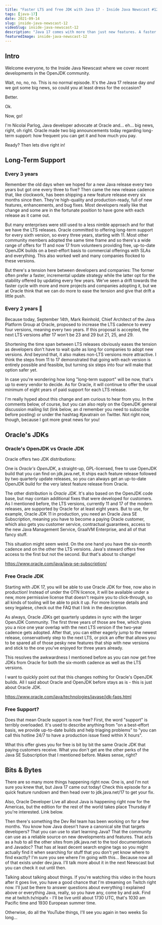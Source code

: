 ```yaml
---
title: "Faster LTS and free JDK with Java 17 - Inside Java Newscast #12"
tags: [java-17]
date: 2021-09-14
slug: inside-java-newscast-12
videoSlug: inside-java-newscast-12
description: "Java 17 comes with more than just new features. A faster LTS cadence and free Oracle JDK make this the best-supported modern release ever."
featuredImage: inside-java-newscast-12
---
```


## Intro

Welcome everyone, to the Inside Java Newscast where we cover recent developments in the OpenJDK community.

Wait, no, no, no.
This is no normal episode.
It's the Java 17 release day _and_ we got some big news, so could you at least dress for the occasion?

Better.

Ok.

Now, go!

I'm Nicolai Parlog, Java developer advocate at Oracle and... eh... big news, right, oh right.
Oracle made two big announcements today regarding long-term support: how frequent you can get it and how much you pay.

Ready?
Then lets dive right in!


## Long-Term Support

### Every 3 years

Remember the old days when we hoped for a new Java release every two years but got one every three to five?
Then came the new release cadence that, like clockwork, has been shipping a new feature release every six months since then.
They're high-quality and production-ready, full of new features, enhancements, and bug fixes.
Most developers really like that change and some are in the fortunate position to have gone with each release as it came out.

But many enterprises were still used to a less nimble approach and for that we have the LTS releases.
Oracle committed to offering long-term support for every sixth version, so every three years, starting with 11.
Most other community members adopted the same time frame and so there's a wide range of offers for 11 and now 17 from volunteers providing free, up-to-date OpenJDK builds on a best-effort basis to commercial offerings with SLAs and everything.
This also worked well and many companies flocked to these versions.

But there's a tension here between developers and companies:
The former often prefer a faster, incremental update strategy while the latter opt for the stability offered by updating every few years.
We've seen a drift towards the faster cycle with more and more projects and companies adopting it, but we at Oracle think that we can do more to ease the tension and give that drift a little push.

### Every 2 years 🤯

Because today, September 14th, Mark Reinhold, Chief Architect of the Java Platform Group at Oracle, proposed to increase the LTS cadence to every four versions, meaning every two years.
If this proposal is accepted, the next LTS versions after 17 won't be 23 and 29 but 21, 25, and 29.

Shortening the time span between LTS releases obviously eases the tension as developers don't have to wait quite as long for companies to adopt new versions.
And beyond that, it also makes non-LTS versions more attractive.
I think the steps from 11 to 17 demonstrated that going with each version is entirely possible and feasible, but turning six steps into four will make that option safer yet.

In case you're wondering how long "long-term support" will be now, that's up to every vendor to decide.
As for Oracle, it will continue to offer the usual minimum of eight years of paid support for each LTS release.

I'm really hyped about this change and am curious to hear from you.
In the comments below, of course, but you can also reply on the OpenJDK general discussion mailing list (link below, an d remember you need to subscribe before posting) or under the hashtag #javatrain on Twitter.
Not right now, though, because I got more great news for you!


## Oracle's JDKs

### Oracle's OpenJDK vs Oracle JDK

Oracle offers two JDK distributions:

One is _Oracle's OpenJDK_, a straight-up, GPL-licensed, free to use OpenJDK build that you can find on jdk.java.net,
It ships each feature release followed by two quarterly update releases, so you can always get an up-to-date OpenJDK build for the very latest feature release from Oracle.

The other distribution is _Oracle JDK_.
It's also based on the OpenJDK code base, but may contain additional fixes that were developed for customers.
As I mentioned before, the LTS versions, currently 11 and 17 of the modern releases, are supported by Oracle for at least eight years.
But to use, for example, Oracle JDK 11 in production, you need an Oracle Java SE Subscription, meaning you have to become a paying Oracle customer, which also gets you customer service, contractual guarantees, access to the new Java Management Service, GraalVM Enterprise, and all of that fancy stuff.

This situation might seem weird.
On the one hand you have the six-month cadence and on the other the LTS versions.
Java's steward offers free access to the first but not the second.
But that's about to change!

https://www.oracle.com/java/java-se-subscription/

### Free Oracle JDK

Starting with JDK 17, you will be able to use Oracle JDK for free, now also in production!
Instead of under the OTN licence, it will be available under a new, more permissive license that doesn't require you to click-through, so all kinds of tooling will be able to pick it up.
For more license details and sexy legalese, check out the FAQ that I link in the description.

As always, Oracle JDKs get quarterly updates in sync with the larger OpenJDK Community.
The first three years of those are free, which gives you a nice one year overlap with the next LTS version if the two-year cadence gets adopted.
After that, you can either eagerly jump to the newest release, conservatively step to the next LTS, or pick an offer that allows you to be spared all of those pesky new features that ship with new versions and stick to the one you've enjoyed for three years already.

This resolves the awkwardness I mentioned before as you can now get free JDKs from Oracle for both the six-month cadence as well as the LTS versions.

I want to quickly point out that this changes nothing for Oracle's OpenJDK builds.
All I said about Oracle and OpenJDK before stays as is - this is just about Oracle JDK.

https://www.oracle.com/java/technologies/javase/jdk-faqs.html

### Free Support?

Does that mean Oracle support is now free?
First, the word "support" is terribly overloaded.
It's used to describe anything from "on a best-effort basis, we provide up-to-date builds and help triaging problems" to "you can call this hotline 24/7 to have a production issue fixed within X hours".

What this offer gives you for free is bit by bit the same Oracle JDK that paying customers receive.
What you don't get are the other perks of the Java SE Subscription that I mentioned before.
Makes sense, right?


## Bits & Bytes

There are so many more things happening right now.
One is, and I'm not sure you knew that, but Java 17 came out today!
Check this episode for a quick feature rundown and then head over to jdk.java.net/17 to get your fix.

Also, Oracle Developer Live all about Java is happening right now for the Americas, but the edition for the rest of the world takes place Thursday if you're interested.
Link below.

Then there's something the Dev Rel team has been working on for a few months.
You know how Java doesn't have a canonical site that targets developers?
That you can use to start learning Java?
That the community can use as a reliable source on new developments and features.
That acts as a hub to all the other sites from jdk.java.net to the tool documentations and Javadoc?
That has at least decent search engine tags so you might actually find it when searching for stuff that you don't yet know where to find exactly?
I'm sure you see where I'm going with this...
Because now all of that exists under dev.java.
I'll talk more about it in the next Newscast but you can check it out until then.

Talking about talking about things.
If you're watching this video in the hours after it goes live, you have a good chance that I'm streaming on Twitch right now.
I'll just be there to answer questions about everything I explained above or everything Java, really, so you have any, come by and ask.
Find me at twitch.tv/nipafx - I'll be live until about 1730  UTC, that's 1030 am Pacific time and 1930 European summer time.

Otherwise, do all the YouTube things, I'll see you again in two weeks
So long...
